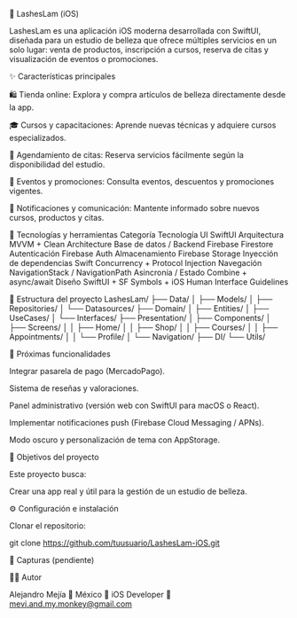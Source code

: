 💜 LashesLam (iOS)

LashesLam es una aplicación iOS moderna desarrollada con SwiftUI, diseñada para un estudio de belleza que ofrece múltiples servicios en un solo lugar:
venta de productos, inscripción a cursos, reserva de citas y visualización de eventos o promociones.

✨ Características principales

🛍️ Tienda online: Explora y compra artículos de belleza directamente desde la app.

🎓 Cursos y capacitaciones: Aprende nuevas técnicas y adquiere cursos especializados.

📅 Agendamiento de citas: Reserva servicios fácilmente según la disponibilidad del estudio.

🎉 Eventos y promociones: Consulta eventos, descuentos y promociones vigentes.

💬 Notificaciones y comunicación: Mantente informado sobre nuevos cursos, productos y citas.

🧩 Tecnologías y herramientas
Categoría	Tecnología
UI	SwiftUI
Arquitectura	MVVM + Clean Architecture
Base de datos / Backend	Firebase Firestore
Autenticación	Firebase Auth
Almacenamiento	Firebase Storage
Inyección de dependencias	Swift Concurrency + Protocol Injection
Navegación	NavigationStack / NavigationPath
Asincronía / Estado	Combine + async/await
Diseño	SwiftUI + SF Symbols + iOS Human Interface Guidelines

📱 Estructura del proyecto
LashesLam/
├── Data/
│   ├── Models/
│   ├── Repositories/
│   └── Datasources/
├── Domain/
│   ├── Entities/
│   ├── UseCases/
│   └── Interfaces/
├── Presentation/
│   ├── Components/
│   ├── Screens/
│   │   ├── Home/
│   │   ├── Shop/
│   │   ├── Courses/
│   │   ├── Appointments/
│   │   └── Profile/
│   └── Navigation/
├── DI/
└── Utils/

🚀 Próximas funcionalidades

 Integrar pasarela de pago (MercadoPago).

 Sistema de reseñas y valoraciones.

 Panel administrativo (versión web con SwiftUI para macOS o React).

 Implementar notificaciones push (Firebase Cloud Messaging / APNs).

 Modo oscuro y personalización de tema con AppStorage.

🧠 Objetivos del proyecto

Este proyecto busca:

Crear una app real y útil para la gestión de un estudio de belleza.

⚙️ Configuración e instalación

Clonar el repositorio:

git clone https://github.com/tuusuario/LashesLam-iOS.git



📸 Capturas (pendiente)


🧑‍💻 Autor

Alejandro Mejía
📍 México
💼 iOS Developer
📧 mevi.and.my.monkey@gmail.com
